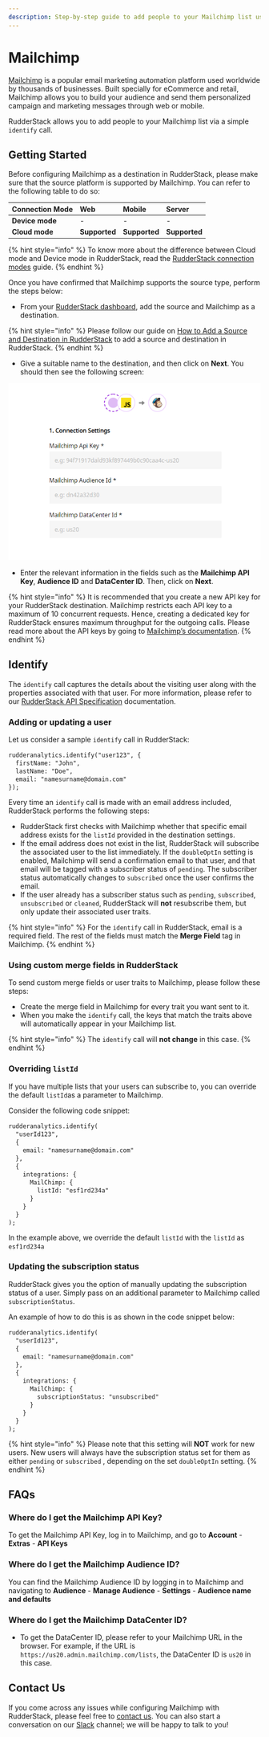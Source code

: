 ```yaml
---
description: Step-by-step guide to add people to your Mailchimp list using RudderStack
---
```


# Mailchimp

[Mailchimp](https://mailchimp.com/) is a popular email marketing automation platform used worldwide by thousands of businesses. Built specially for eCommerce and retail, Mailchimp allows you to build your audience and send them personalized campaign and marketing messages through web or mobile.

RudderStack allows you to add people to your Mailchimp list via a simple `identify` call.

## Getting Started

Before configuring Mailchimp as a destination in RudderStack, please make sure that the source platform is supported by Mailchimp. You can refer to the following table to do so:

| **Connection Mode** | **Web** | **Mobile** | **Server** |
| :--- | :--- | :--- | :--- |
| **Device mode** | - | - | - |
| **Cloud mode** | **Supported** | **Supported** | **Supported** |

{% hint style="info" %}
To know more about the difference between Cloud mode and Device mode in RudderStack, read the [RudderStack connection modes](https://docs.rudderstack.com/get-started/rudderstack-connection-modes) guide.
{% endhint %}

Once you have confirmed that Mailchimp supports the source type, perform the steps below:

* From your [RudderStack dashboard](https://app.rudderlabs.com/), add the source and Mailchimp as a destination.

{% hint style="info" %}
Please follow our guide on [How to Add a Source and Destination in RudderStack](https://docs.rudderstack.com/how-to-guides/adding-source-and-destination-rudderstack) to add a source and destination in RudderStack.
{% endhint %}

* Give a suitable name to the destination, and then click on **Next**. You should then see the following screen:

![Mailchimp Connection Settings screen](../.gitbook/assets/image%20%2895%29.png)

* Enter the relevant information in the fields such as the **Mailchimp API Key**, **Audience ID** and **DataCenter ID**. Then, click on **Next**.

{% hint style="info" %}
It is recommended that you create a new API key for your RudderStack destination. Mailchimp restricts each API key to a maximum of 10 concurrent requests. Hence, creating a dedicated key for RudderStack ensures maximum throughput for the outgoing calls. Please read more about the API keys by going to [Mailchimp’s documentation](https://mailchimp.com/help/about-api-keys/).
{% endhint %}

## Identify

The `identify` call captures the details about the visiting user along with the properties associated with that user. For more information, please refer to our [RudderStack API Specification](https://docs.rudderstack.com/rudderstack-api-spec) documentation.

### Adding or updating a user

Let us consider a sample `identify` call in RudderStack:

```text
rudderanalytics.identify("user123", {
  firstName: "John",
  lastName: "Doe",
  email: "namesurname@domain.com"
});
```

Every time an `identify` call is made with an email address included, RudderStack performs the following steps:

* RudderStack first checks with Mailchimp whether that specific email address exists for the `listId` provided in the destination settings.
* If the email address does not exist in the list, RudderStack will subscribe the associated user to the list immediately. If the `doubleOptIn` setting is enabled, Mailchimp will send a confirmation email to that user, and that email will be tagged with a subscriber status of `pending`. The subscriber status automatically changes to `subscribed` once the user confirms the email.
* If the user already has a subscriber status such as `pending`, `subscribed`, `unsubscribed` or `cleaned`, RudderStack will **not** resubscribe them, but only update their associated user traits.

{% hint style="info" %}
For the `identify` call in RudderStack, email is a required field. The rest of the fields must match the **Merge Field** tag in Mailchimp.
{% endhint %}

### **Using custom merge fields in RudderStack**

To send custom merge fields or user traits to Mailchimp, please follow these steps:

* Create the merge field in Mailchimp for every trait you want sent to it.
* When you make the `identify` call, the keys that match the traits above will automatically appear in your Mailchimp list.

{% hint style="info" %}
The `identify` call will **not change** in this case.
{% endhint %}

### Overriding `listId`

If you have multiple lists that your users can subscribe to, you can override the default `listId`as a parameter to Mailchimp.

Consider the following code snippet:

```text
rudderanalytics.identify(
  "userId123",
  {
    email: "namesurname@domain.com"
  },
  {
    integrations: {
      MailChimp: {
        listId: "esf1rd234a"
      }
    }
  }
);
```

In the example above, we override the default `listId` with the `listId` as `esf1rd234a`

### Updating the subscription status

RudderStack gives you the option of manually updating the subscription status of a user. Simply pass on an additional parameter to Mailchimp called `subscriptionStatus`. 

An example of how to do this is as shown in the code snippet below:

```text
rudderanalytics.identify(
  "userId123",
  {
    email: "namesurname@domain.com"
  },
  {
    integrations: {
      MailChimp: {
        subscriptionStatus: "unsubscribed"
      }
    }
  }
);
```

{% hint style="info" %}
Please note that this setting will **NOT** work for new users. New users will always have the subscription status set for them as either `pending` or `subscribed` , depending on the set `doubleOptIn` setting.
{% endhint %}

## FAQs

### Where do I get the Mailchimp API Key?

To get the Mailchimp API Key, log in to Mailchimp, and go to **Account** - **Extras** - **API Keys**

### Where do I get the Mailchimp Audience ID?

You can find the Mailchimp Audience ID by logging in to Mailchimp and navigating to **Audience** - **Manage Audience** - **Settings** - **Audience name and defaults** 

### Where do I get the Mailchimp DataCenter ID?

* To get the DataCenter ID, please refer to your Mailchimp URL in the browser. For example, if the URL is `https://us20.admin.mailchimp.com/lists`, the DataCenter ID is `us20` in this case.

## Contact Us

If you come across any issues while configuring Mailchimp with RudderStack, please feel free to [contact us](mailto:%20contact@rudderstack.com). You can also start a conversation on our [Slack](https://resources.rudderstack.com/join-rudderstack-slack) channel; we will be happy to talk to you!

